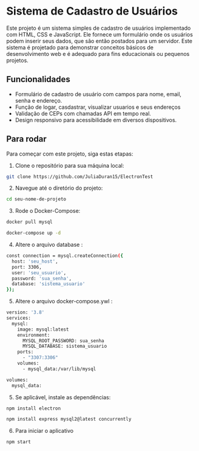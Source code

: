 # Sistema de Cadastro de Usuários

Este projeto é um sistema simples de cadastro de usuários implementado com HTML, CSS e JavaScript. Ele fornece um formulário onde os usuários podem inserir seus dados, que são então postados para um servidor. Este sistema é projetado para demonstrar conceitos básicos de desenvolvimento web e é adequado para fins educacionais ou pequenos projetos.

## Funcionalidades

- Formulário de cadastro de usuário com campos para nome, email, senha e endereço.
- Função de logar, casdastrar, visualizar usuarios e seus endereços
- Validação de CEPs com chamadas API em tempo real.
- Design responsivo para acessibilidade em diversos dispositivos.

  
## Para rodar

Para começar com este projeto, siga estas etapas:
1. Clone o repositório para sua máquina local:
```bash
git clone https://github.com/JuliaDuran15/ElectronTest
 ```
2. Navegue até o diretório do projeto:
```bash
cd seu-nome-de-projeto
```
3. Rode o Docker-Compose:
```bash
docker pull mysql
```
```bash
docker-compose up -d
```
4. Altere o arquivo database :
```bash
const connection = mysql.createConnection({
  host: 'seu_host',
  port: 3306,
  user: 'seu_usuario',
  password: 'sua_senha',
  database: 'sistema_usuario'
});
```
5. Altere o arquivo docker-compose.ywl :
```bash
version: '3.8'
services:
  mysql:
    image: mysql:latest
    environment:
      MYSQL_ROOT_PASSWORD: sua_senha
      MYSQL_DATABASE: sistema_usuario
    ports:
      - "3307:3306"
    volumes:
      - mysql_data:/var/lib/mysql

volumes:
  mysql_data:

```
5. Se aplicável, instale as dependências:
```bash
npm install electron  
```
```bash
npm install express mysql2@latest concurrently   
```
6. Para iniciar o aplicativo
```bash
npm start
```
